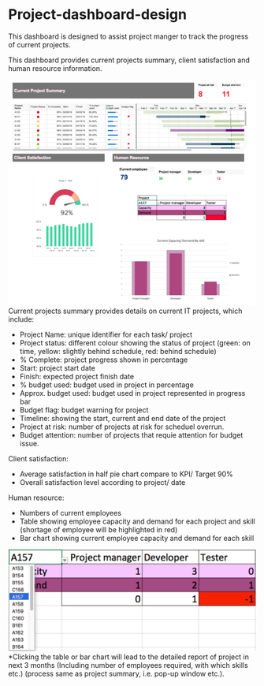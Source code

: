 # Project-dashboard-design

This dashboard is designed to assist project manger to track the progress of current projects.


This dashboard provides current projects summary, client satisfaction and human resource information.


![screenshot](/project-management-dashoboard.png?raw=true "Optional Title")
Current projects summary provides details on current IT projects, which include:
- Project Name: unique identifier for each task/ project
- Project status: different colour showing the status of project (green: on time, yellow: slightly behind schedule, red: behind schedule)
- % Complete: project progress shown in percentage
- Start: project start date
- Finish: expected project finish date
- % budget used: budget used in project in percentage
- Approx. budget used: budget used in project represented in progress bar 
- Budget flag: budget warning for project
- Timeline: showing the start, current and end date of the project
- Project at risk: number of projects at risk for scheduel overrun. 
- Budget attention: number of projects that requie attention for budget issue.



Client satisfaction:
-	Average satisfaction in half pie chart compare to KPI/ Target 90%
-	Overall satisfaction level according to project/ date


Human resource: 
-	Numbers of current employees
-	Table showing employee capacity and demand for each project and skill (shortage of employee will be highlighted in red)
-	Bar chart showing current employee capacity and demand for each skill


![screenshot](/HR.png?raw=true "Optional Title")
*Clicking the table or bar chart will lead to the detailed report of project in next 3 months (Including number of employees required, with which skills etc.) (process same as project summary, i.e. pop-up window etc.).
